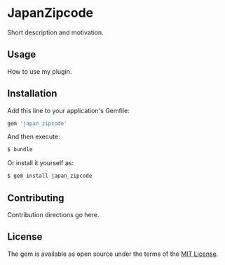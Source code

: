# JapanZipcode
Short description and motivation.

## Usage
How to use my plugin.

## Installation
Add this line to your application's Gemfile:

```ruby
gem 'japan_zipcode'
```

And then execute:
```bash
$ bundle
```

Or install it yourself as:
```bash
$ gem install japan_zipcode
```

## Contributing
Contribution directions go here.

## License
The gem is available as open source under the terms of the [MIT License](http://opensource.org/licenses/MIT).
